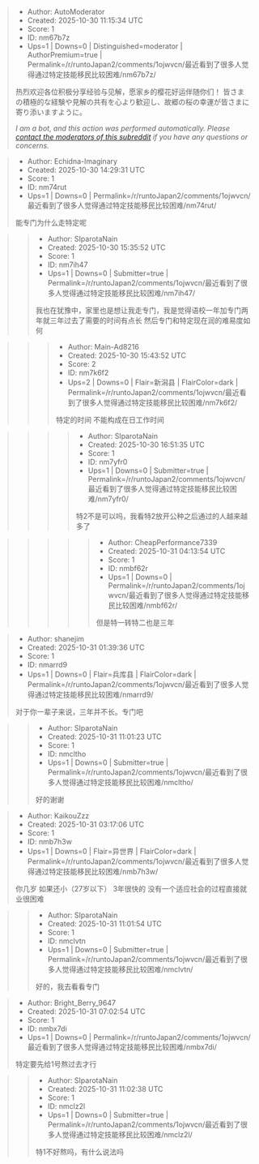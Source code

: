 > - Author: AutoModerator
> - Created: 2025-10-30 11:15:34 UTC
> - Score: 1
> - ID: nm67b7z
> - Ups=1 | Downs=0 | Distinguished=moderator | AuthorPremium=true | Permalink=/r/runtoJapan2/comments/1ojwvcn/最近看到了很多人觉得通过特定技能移民比较困难/nm67b7z/
>
> 热烈欢迎各位积极分享经验与见解，愿家乡的樱花好运伴随你们！
> 皆さまの積極的な経験や見解の共有を心より歓迎し、故郷の桜の幸運が皆さまに寄り添いますように。
> 
> *I am a bot, and this action was performed automatically. Please [contact the moderators of this subreddit](/message/compose/?to=/r/runtoJapan2) if you have any questions or concerns.*

> - Author: Echidna-Imaginary
> - Created: 2025-10-30 14:29:31 UTC
> - Score: 1
> - ID: nm74rut
> - Ups=1 | Downs=0 | Permalink=/r/runtoJapan2/comments/1ojwvcn/最近看到了很多人觉得通过特定技能移民比较困难/nm74rut/
>
> 能专门为什么走特定呢

>> - Author: SIparotaNain
>> - Created: 2025-10-30 15:35:52 UTC
>> - Score: 1
>> - ID: nm7ih47
>> - Ups=1 | Downs=0 | Submitter=true | Permalink=/r/runtoJapan2/comments/1ojwvcn/最近看到了很多人觉得通过特定技能移民比较困难/nm7ih47/
>>
>> 我也在犹豫中，家里也是想让我走专门，我是觉得语校一年加专门两年就三年过去了需要的时间有点长
>> 然后专门和特定现在润的难易度如何

>>> - Author: Main-Ad8216
>>> - Created: 2025-10-30 15:43:52 UTC
>>> - Score: 2
>>> - ID: nm7k6f2
>>> - Ups=2 | Downs=0 | Flair=新潟县 | FlairColor=dark | Permalink=/r/runtoJapan2/comments/1ojwvcn/最近看到了很多人觉得通过特定技能移民比较困难/nm7k6f2/
>>>
>>> 特定的时间 不能构成在日工作时间

>>>> - Author: SIparotaNain
>>>> - Created: 2025-10-30 16:51:35 UTC
>>>> - Score: 1
>>>> - ID: nm7yfr0
>>>> - Ups=1 | Downs=0 | Submitter=true | Permalink=/r/runtoJapan2/comments/1ojwvcn/最近看到了很多人觉得通过特定技能移民比较困难/nm7yfr0/
>>>>
>>>> 特2不是可以吗，我看特2放开公种之后通过的人越来越多了

>>>>> - Author: CheapPerformance7339
>>>>> - Created: 2025-10-31 04:13:54 UTC
>>>>> - Score: 1
>>>>> - ID: nmbf62r
>>>>> - Ups=1 | Downs=0 | Permalink=/r/runtoJapan2/comments/1ojwvcn/最近看到了很多人觉得通过特定技能移民比较困难/nmbf62r/
>>>>>
>>>>> 但是特一转特二也是三年

> - Author: shanejim
> - Created: 2025-10-31 01:39:36 UTC
> - Score: 1
> - ID: nmarrd9
> - Ups=1 | Downs=0 | Flair=兵库县 | FlairColor=dark | Permalink=/r/runtoJapan2/comments/1ojwvcn/最近看到了很多人觉得通过特定技能移民比较困难/nmarrd9/
>
> 对于你一辈子来说，三年并不长。专门吧

>> - Author: SIparotaNain
>> - Created: 2025-10-31 11:01:23 UTC
>> - Score: 1
>> - ID: nmcltho
>> - Ups=1 | Downs=0 | Submitter=true | Permalink=/r/runtoJapan2/comments/1ojwvcn/最近看到了很多人觉得通过特定技能移民比较困难/nmcltho/
>>
>> 好的谢谢

> - Author: KaikouZzz
> - Created: 2025-10-31 03:17:06 UTC
> - Score: 1
> - ID: nmb7h3w
> - Ups=1 | Downs=0 | Flair=异世界 | FlairColor=dark | Permalink=/r/runtoJapan2/comments/1ojwvcn/最近看到了很多人觉得通过特定技能移民比较困难/nmb7h3w/
>
> 你几岁 如果还小（27岁以下）
> 3年很快的 没有一个适应社会的过程直接就业很困难

>> - Author: SIparotaNain
>> - Created: 2025-10-31 11:01:54 UTC
>> - Score: 1
>> - ID: nmclvtn
>> - Ups=1 | Downs=0 | Submitter=true | Permalink=/r/runtoJapan2/comments/1ojwvcn/最近看到了很多人觉得通过特定技能移民比较困难/nmclvtn/
>>
>> 好的，我去看看专门

> - Author: Bright_Berry_9647
> - Created: 2025-10-31 07:02:54 UTC
> - Score: 1
> - ID: nmbx7di
> - Ups=1 | Downs=0 | Permalink=/r/runtoJapan2/comments/1ojwvcn/最近看到了很多人觉得通过特定技能移民比较困难/nmbx7di/
>
> 特定要先给1号熬过去才行

>> - Author: SIparotaNain
>> - Created: 2025-10-31 11:02:38 UTC
>> - Score: 1
>> - ID: nmclz2l
>> - Ups=1 | Downs=0 | Submitter=true | Permalink=/r/runtoJapan2/comments/1ojwvcn/最近看到了很多人觉得通过特定技能移民比较困难/nmclz2l/
>>
>> 特1不好熬吗，有什么说法吗
